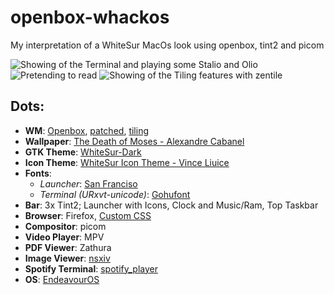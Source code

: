 # openbox-whackos
My interpretation of a WhiteSur MacOs look using openbox, tint2 and picom

![Showing of the Terminal and playing some Stalio and Olio](https://github.com/[username]/[reponame]/blob/[branch]/image.jpg?raw=true)
![Pretending to read](https://github.com/[username]/[reponame]/blob/[branch]/image.jpg?raw=true)
![Showing of the Tiling features with zentile](https://github.com/[username]/[reponame]/blob/[branch]/image.jpg?raw=true)

## Dots:

+ **WM**: [Openbox](https://github.com/danakj/openbox), [patched](https://github.com/patrikrog/openbox-patches), [tiling](https://github.com/blrsn/zentile)
+ **Wallpaper**: [The Death of Moses - Alexandre Cabanel](https://wallhaven.cc/w/eo18wo)
+ **GTK Theme**: [WhiteSur-Dark](https://www.gnome-look.org/p/1403328)
+ **Icon Theme**: [WhiteSur Icon Theme - Vince Liuice](https://www.pling.com/p/1405756)
+ **Fonts**:
	+ *Launcher*: [San Franciso](https://developer.apple.com/fonts/)
	+ *Terminal (URxvt-unicode)*: [Gohufont](https://github.com/hchargois/gohufont)
+ **Bar**: 3x Tint2; Launcher with Icons, Clock and Music/Ram, Top Taskbar
+ **Browser**: Firefox, [Custom CSS](https://github.com/vinceliuice/WhiteSur-gtk-theme/tree/master/src/other/firefox)
+ **Compositor**: picom
+ **Video Player**: MPV
+ **PDF Viewer**: Zathura
+ **Image Viewer**: [nsxiv](https://github.com/nsxiv/nsxiv)
+ **Spotify Terminal**: [spotify_player](https://github.com/aome510/spotify_player)
+ **OS**: [EndeavourOS](https://endeavouros.com/)
